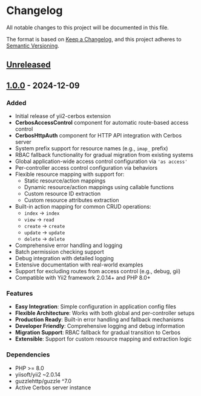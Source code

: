 # Changelog

All notable changes to this project will be documented in this file.

The format is based on [Keep a Changelog](https://keepachangelog.com/en/1.0.0/),
and this project adheres to [Semantic Versioning](https://semver.org/spec/v2.0.0.html).

## [Unreleased]

## [1.0.0] - 2024-12-09

### Added
- Initial release of yii2-cerbos extension
- **CerbosAccessControl** component for automatic route-based access control
- **CerbosHttpAuth** component for HTTP API integration with Cerbos server
- System prefix support for resource names (e.g., `imap_` prefix)
- RBAC fallback functionality for gradual migration from existing systems
- Global application-wide access control configuration via `'as access'`
- Per-controller access control configuration via behaviors
- Flexible resource mapping with support for:
  - Static resource/action mappings
  - Dynamic resource/action mappings using callable functions
  - Custom resource ID extraction
  - Custom resource attributes extraction
- Built-in action mapping for common CRUD operations:
  - `index` → `index`
  - `view` → `read`
  - `create` → `create`
  - `update` → `update`
  - `delete` → `delete`
- Comprehensive error handling and logging
- Batch permission checking support
- Debug integration with detailed logging
- Extensive documentation with real-world examples
- Support for excluding routes from access control (e.g., debug, gii)
- Compatible with Yii2 framework 2.0.14+ and PHP 8.0+

### Features
- **Easy Integration**: Simple configuration in application config files
- **Flexible Architecture**: Works with both global and per-controller setups
- **Production Ready**: Built-in error handling and fallback mechanisms
- **Developer Friendly**: Comprehensive logging and debug information
- **Migration Support**: RBAC fallback for gradual transition to Cerbos
- **Extensible**: Support for custom resource mapping and extraction logic

### Dependencies
- PHP >= 8.0
- yiisoft/yii2 ~2.0.14
- guzzlehttp/guzzle ^7.0
- Active Cerbos server instance

[Unreleased]: https://github.com/apaoww/yii2-cerbos/compare/v1.0.0...HEAD
[1.0.0]: https://github.com/apaoww/yii2-cerbos/releases/tag/v1.0.0